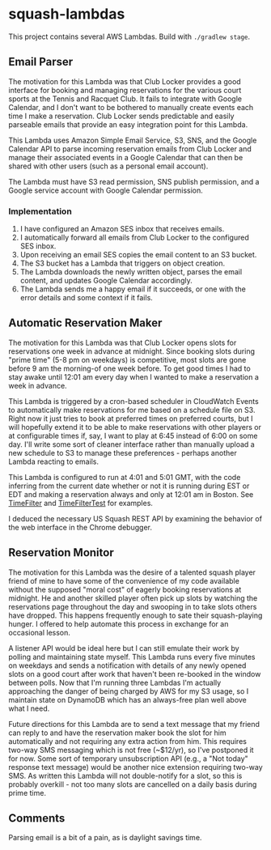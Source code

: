 # squash-lambdas

This project contains several AWS Lambdas. Build with `./gradlew stage`.

## Email Parser

The motivation for this Lambda was that Club Locker provides a good interface for booking and managing reservations for the
various court sports at the Tennis and Racquet Club.  It fails to integrate with Google Calendar, and I don't want to be
bothered to manually create events each time I make a reservation. Club Locker sends predictable and easily parseable emails
that provide an easy integration point for this Lambda.

This Lambda uses Amazon Simple Email Service, S3, SNS, and the Google Calendar API to parse incoming reservation emails from
Club Locker and manage their associated events in a Google Calendar that can then be shared with other users (such as a
personal email account).

The Lambda must have S3 read permission, SNS publish permission, and a Google service account with Google Calendar permission.

### Implementation

1.  I have configured an Amazon SES inbox that receives emails.
2.  I automatically forward all emails from Club Locker to the configured SES inbox.
3.  Upon receiving an email SES copies the email content to an S3 bucket.
4.  The S3 bucket has a Lambda that triggers on object creation.
5.  The Lambda downloads the newly written object, parses the email content, and updates Google Calendar accordingly.
6.  The Lambda sends me a happy email if it succeeds, or one with the error details and some context if it fails.

## Automatic Reservation Maker

The motivation for this Lambda was that Club Locker opens slots for reservations one week in advance at midnight. Since
booking slots during "prime time" (5-8 pm on weekdays) is competitive, most slots are gone before 9 am the morning-of one
week before. To get good times I had to stay awake until 12:01 am every day when I wanted to make a reservation a week in 
advance.

This Lambda is triggered by a cron-based scheduler in CloudWatch Events to automatically make reservations for me based on a
schedule file on S3. Right now it just tries to book at preferred times on preferred courts, but I will hopefully extend it
to be able to make reservations with other players or at configurable times if, say, I want to play at 6:45 instead of 6:00
on some day. I'll write some sort of cleaner interface rather than manually upload a new schedule to S3 to manage these 
preferences - perhaps another Lambda reacting to emails.

This Lambda is configured to run at 4:01 and 5:01 GMT, with the code inferring from the current date whether or not it is running during EST or EDT and making a reservation always and only at 12:01 am in Boston. See [TimeFilter](https://github.com/andrewparmet/squash_lambdas/blob/master/src/main/kotlin/com/parmet/squashlambdas/reserve/TimeFilter.kt) and [TimeFilterTest](https://github.com/andrewparmet/squash_lambdas/blob/master/src/test/kotlin/com/parmet/squashlambdas/reserve/TimeFilterTest.kt) for examples.

I deduced the necessary US Squash REST API by examining the behavior of the web interface in the Chrome debugger.

## Reservation Monitor

The motivation for this Lambda was the desire of a talented squash player friend of mine to have some of the convenience of 
my code available without the supposed "moral cost" of eagerly booking reservations at midnight. He and another skilled 
player often pick up slots by watching the reservations page throughout the day and swooping in to take slots others have 
dropped. This happens frequently enough to sate their squash-playing hunger. I offered to help automate this process in 
exchange for an occasional lesson.

A listener API would be ideal here but I can still emulate their work by polling and maintaining state myself. This Lambda
runs every five minutes on weekdays and sends a notification with details of any newly opened slots on a good court after
work that haven't been re-booked in the window between polls. Now that I'm running three Lambdas I'm actually approaching
the danger of being charged by AWS for my S3 usage, so I maintain state on DynamoDB which has an always-free plan well above
what I need.

Future directions for this Lambda are to send a text message that my friend can reply to and have the reservation maker book
the slot for him automatically and not requiring any extra action from him. This requires two-way SMS messaging which is not
free (~$12/yr), so I've postponed it for now. Some sort of temporary unsubscription API (e.g., a "Not today" response text
message) would be another nice extension requiring two-way SMS. As written this Lambda will not double-notify for a slot, so
this is probably overkill - not too many slots are cancelled on a daily basis during prime time.

## Comments

Parsing email is a bit of a pain, as is daylight savings time.
